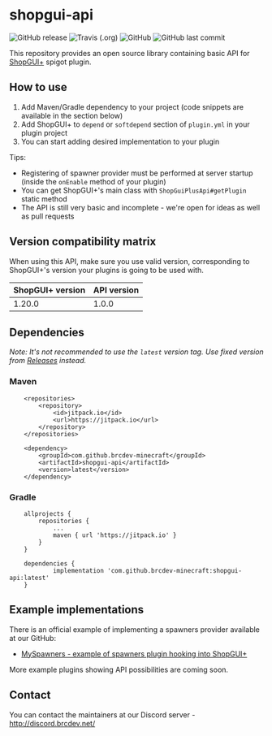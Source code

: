 # shopgui-api 
![GitHub release](https://img.shields.io/github/release/brcdev-minecraft/shopgui-api)
![Travis (.org)](https://img.shields.io/travis/brcdev-minecraft/shopgui-api)
![GitHub](https://img.shields.io/github/license/brcdev-minecraft/shopgui-api)
![GitHub last commit](https://img.shields.io/github/last-commit/brcdev-minecraft/shopgui-api)

This repository provides an open source library containing basic API for [ShopGUI+](https://www.spigotmc.org/resources/shopgui-1-7-1-14.6515/) spigot plugin.

## How to use
1. Add Maven/Gradle dependency to your project (code snippets are available in the section below)
2. Add ShopGUI+ to `depend` or `softdepend` section of `plugin.yml` in your plugin project
3. You can start adding desired implementation to your plugin

Tips:
* Registering of spawner provider must be performed at server startup (inside the `onEnable` method of your plugin)
* You can get ShopGUI+'s main class with `ShopGuiPlusApi#getPlugin` static method
* The API is still very basic and incomplete - we're open for ideas as well as pull requests

## Version compatibility matrix
When using this API, make sure you use valid version, corresponding to ShopGUI+'s version your plugins is going to be used with.

| ShopGUI+ version  | API version |
| --- | --- |
| 1.20.0 | 1.0.0  


## Dependencies
_Note: It's not recommended to use the `latest` version tag. Use fixed version from [Releases](../releases) instead._ 
### Maven
```
	<repositories>
		<repository>
		    <id>jitpack.io</id>
		    <url>https://jitpack.io</url>
		</repository>
	</repositories>
```
```
	<dependency>
	    <groupId>com.github.brcdev-minecraft</groupId>
	    <artifactId>shopgui-api</artifactId>
	    <version>latest</version>
	</dependency>
```

### Gradle
```
	allprojects {
		repositories {
			...
			maven { url 'https://jitpack.io' }
		}
	}
```
```
	dependencies {
	        implementation 'com.github.brcdev-minecraft:shopgui-api:latest'
	}
```

## Example implementations
There is an official example of implementing a spawners provider available at our GitHub:
* [MySpawners - example of spawners plugin hooking into ShopGUI+](https://github.com/brcdev-minecraft/shopgui-api-example-spawner-provider)

More example plugins showing API possibilities are coming soon.

## Contact
You can contact the maintainers at our Discord server - http://discord.brcdev.net/
